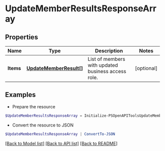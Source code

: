 # UpdateMemberResultsResponseArray
## Properties

Name | Type | Description | Notes
------------ | ------------- | ------------- | -------------
**Items** | [**UpdateMemberResult[]**](UpdateMemberResult.md) | List of members with updated business access role. | [optional] 

## Examples

- Prepare the resource
```powershell
$UpdateMemberResultsResponseArray = Initialize-PSOpenAPIToolsUpdateMemberResultsResponseArray  -Items null
```

- Convert the resource to JSON
```powershell
$UpdateMemberResultsResponseArray | ConvertTo-JSON
```

[[Back to Model list]](../README.md#documentation-for-models) [[Back to API list]](../README.md#documentation-for-api-endpoints) [[Back to README]](../README.md)

